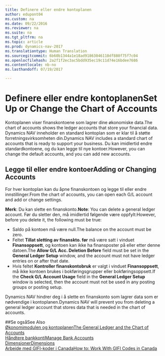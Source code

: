 ```yaml
---
title: Definere eller endre kontoplanen
author: edupont04
ms.custom: na
ms.date: 09/22/2016
ms.reviewer: na
ms.suite: na
ms.tgt_pltfrm: na
ms.topic: article
ms.prod: dynamics-nav-2017
ms.translationtype: Human Translation
ms.sourcegitcommit: 6b60b1344a1e18ad91863046110df880f75f7c04
ms.openlocfilehash: 2a2f1f2ec3ac5bdd935ec19c11d74e16bdee7686
ms.contentlocale: nb-no
ms.lasthandoff: 07/19/2017

---
```


# <a name="set-up-or-change-the-chart-of-accounts"></a><span data-ttu-id="135ad-102">Definere eller endre kontoplanen</span><span class="sxs-lookup"><span data-stu-id="135ad-102">Set Up or Change the Chart of Accounts</span></span>
<span data-ttu-id="135ad-103">Kontoplanen viser finanskontoene som lagrer dine økonomiske data.</span><span class="sxs-lookup"><span data-stu-id="135ad-103">The chart of accounts shows the ledger accounts that store your financial data.</span></span> <span data-ttu-id="135ad-104">Dynamics NAV inneholder en standard kontoplan som er klar til å støtte forretningsvirksomheten din.</span><span class="sxs-lookup"><span data-stu-id="135ad-104">Dynamics NAV includes a standard chart of accounts that is ready to support your business.</span></span>
<span data-ttu-id="135ad-105">Du kan imidlertid endre standardkontoene, og du kan legge til nye kontoer.</span><span class="sxs-lookup"><span data-stu-id="135ad-105">However, you can change the default accounts, and you can add new accounts.</span></span>  

## <a name="adding-or-changing-accounts"></a><span data-ttu-id="135ad-106">Legge til eller endre kontoer</span><span class="sxs-lookup"><span data-stu-id="135ad-106">Adding or Changing Accounts</span></span>
<span data-ttu-id="135ad-107">For hver kontoplan kan du åpne finanskontoen og legge til eller endre innstillinger.</span><span class="sxs-lookup"><span data-stu-id="135ad-107">From the chart of accounts, you can open each G/L account and add or change settings.</span></span>

<span data-ttu-id="135ad-108">**Merk**: Du kan slette en finanskonto.</span><span class="sxs-lookup"><span data-stu-id="135ad-108">**Note**: You can delete a general ledger account.</span></span> <span data-ttu-id="135ad-109">Før du sletter den, må imidlertid følgende være oppfylt:</span><span class="sxs-lookup"><span data-stu-id="135ad-109">However, before you delete it, the following must be true:</span></span>  
- <span data-ttu-id="135ad-110">Saldo på kontoen må være null.</span><span class="sxs-lookup"><span data-stu-id="135ad-110">The balance on the account must be zero.</span></span>  
- <span data-ttu-id="135ad-111">Feltet **Tillat sletting av finanskto. før** må være satt i vinduet **Finansoppsett**, og kontoen kan ikke ha finansposter på eller etter denne datoen.</span><span class="sxs-lookup"><span data-stu-id="135ad-111">The **Allow G/L Acc. Deletion Before** field must be set in the **General Ledger Setup** window, and the account must not have ledger entries on or after that date.</span></span>  
- <span data-ttu-id="135ad-112">Hvis feltet **Kontroller finanskontobruk** er valgt i vinduet **Finansoppsett**, må ikke kontoen brukes i bokføringsgrupper eller bokføringsoppsett.</span><span class="sxs-lookup"><span data-stu-id="135ad-112">If the **Check G/L Account Usage** field in the **General Ledger Setup** window is selected, then the account must not be used in any posting groups or posting setup.</span></span>  

<span data-ttu-id="135ad-113">Dynamics NAV hindrer deg i å slette en finanskonto som lagrer data som er nødvendige i kontoplanen.</span><span class="sxs-lookup"><span data-stu-id="135ad-113">Dynamics NAV will prevent you from deleting a general ledger account that stores data that is needed in the chart of accounts.</span></span>  

##<a name="see-also"></a><span data-ttu-id="135ad-114">Se også</span><span class="sxs-lookup"><span data-stu-id="135ad-114">See Also</span></span>  
[<span data-ttu-id="135ad-115">Økonomimodulen og kontoplanen</span><span class="sxs-lookup"><span data-stu-id="135ad-115">The General Ledger and the Chart of Accounts</span></span>](finance-setup-general-ledger.md)  
[<span data-ttu-id="135ad-116">Håndtere bankkonti</span><span class="sxs-lookup"><span data-stu-id="135ad-116">Manage Bank Accounts</span></span>](bank-manage-bank-accounts.md)  
[<span data-ttu-id="135ad-117">Dimensjoner</span><span class="sxs-lookup"><span data-stu-id="135ad-117">Dimensions</span></span>](finance-setup-dimensions.md)  
[<span data-ttu-id="135ad-118">Arbeide med GIFI-koder i Canada</span><span class="sxs-lookup"><span data-stu-id="135ad-118">How to: Work With GIFI Codes in Canada</span></span>](ca-finance-setup-work-GiFI-codes.md)


